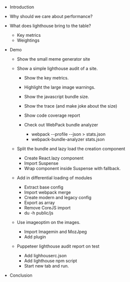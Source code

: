 
- Introduction
- Why should we care about performance?
- What does lighthouse bring to the table?
    - Key metrics
    - Weightings

- Demo
    - Show the small meme generator site
    - Show a simple lighthouse audit of a site.
        - Show the key metrics.
        - Highlight the large image warnings.
        - Show the javascript bundle size.
        - Show the trace (and make joke about the size)
        - Show code coverage report

        - Check out WebPack bundle analyzer
            - webpack --profile --json > stats.json
            - webpack-bundle-analyzer stats.json

    - Split the bundle and lazy load the creation component
        - Create React.lazy component
        - Import Suspense
        - Wrap component inside Suspense with fallback.

    - Add in differential loading of modules
        - Extract base config
        - Import webpack merge
        - Create modern and legacy config
        - Export as array
        - Remove CoreJS import
        - du -h public/js

    - Use imageoptim on the images.
        - Import Imagemin and MozJpeg
        - Add plugin

    - Puppeteer lighthouse audit report on test
        - Add lighhouserc.json
        - Add lighthouse npm script
        - Start new tab and run.
    
- Conclusion

